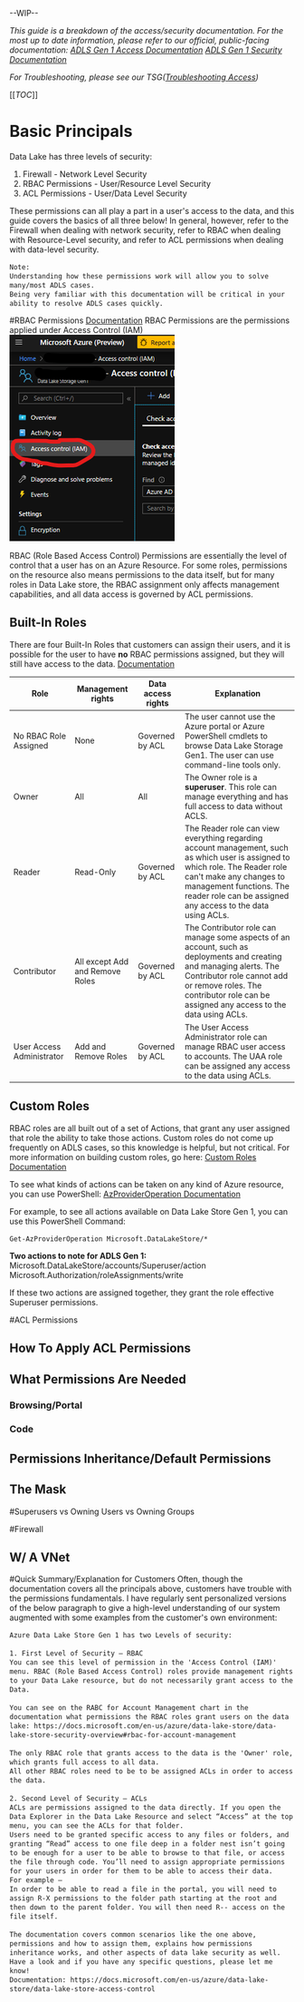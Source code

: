 --WIP--

_This guide is a breakdown of the access/security documentation.
For the most up to date information, please refer to our official, public-facing documentation: 
[ADLS Gen 1 Access Documentation](https://docs.microsoft.com/en-us/azure/data-lake-store/data-lake-store-access-control)
[ADLS Gen 1 Security Documentation](https://docs.microsoft.com/en-us/azure/data-lake-store/data-lake-store-security-overview)_

_For Troubleshooting, please see our TSG([Troubleshooting Access](/Analytics/Data-Lake-Store/TSGs/Troubleshooting-Access))_


[[_TOC_]]

# Basic Principals

Data Lake has three levels of security:
1. Firewall - Network Level Security
2. RBAC Permissions - User/Resource Level Security
3. ACL Permissions - User/Data Level Security

These permissions can all play a part in a user's access to the data, and this guide covers the basics of all three below! In general, however, refer to the Firewall when dealing with network security, refer to RBAC when dealing with Resource-Level security, and refer to ACL permissions when dealing with data-level security.

```
Note:
Understanding how these permissions work will allow you to solve many/most ADLS cases.
Being very familiar with this documentation will be critical in your ability to resolve ADLS cases quickly.
```

#RBAC Permissions
[Documentation](https://docs.microsoft.com/en-us/azure/data-lake-store/data-lake-store-security-overview#rbac-for-account-management)
RBAC Permissions are the permissions applied under Access Control (IAM)
![image.png](/.attachments/image-0f90baa5-5e3e-4eae-8169-3fd69f15aa1e.png)

RBAC (Role Based Access Control) Permissions are essentially the level of control that a user has on an Azure Resource. For some roles, permissions on the resource also means permissions to the data itself, but for many roles in Data Lake store, the RBAC assignment only affects management capabilities, and all data access is governed by ACL permissions.

## Built-In Roles
There are four Built-In Roles that customers can assign their users, and it is possible for the user to have **no** RBAC permissions assigned, but they will still have access to the data.
[Documentation](https://docs.microsoft.com/en-us/azure/data-lake-store/data-lake-store-security-overview#rbac-for-account-management)

|Role|Management rights| Data access rights |  Explanation|
|--|--|--|--|
| No RBAC Role Assigned | None | Governed by ACL | The user cannot use the Azure portal or Azure PowerShell cmdlets to browse Data Lake Storage Gen1. The user can use command-line tools only. |
| Owner | All | All | The Owner role is a **superuser**. This role can manage everything and has full access to data without ACLS.|
| Reader | Read-Only | Governed by ACL | The Reader role can view everything regarding account management, such as which user is assigned to which role. The Reader role can't make any changes to management functions. The reader role can be assigned any access to the data using ACLs. |
| Contributor | All except Add and Remove Roles | Governed by ACL | The Contributor role can manage some aspects of an account, such as deployments and creating and managing alerts. The Contributor role cannot add or remove roles. The contributor role can be assigned any access to the data using ACLs.|
| User Access Administrator | Add and Remove Roles | Governed by ACL | The User Access Administrator role can manage RBAC user access to accounts. The UAA role can be assigned any access to the data using ACLs. |

## Custom Roles
RBAC roles are all built out of a set of Actions, that grant any user assigned that role the ability to take those actions.
Custom roles do not come up frequently on ADLS cases, so this knowledge is helpful, but not critical. 
For more information on building custom roles, go here: [Custom Roles Documentation](https://docs.microsoft.com/en-us/azure/role-based-access-control/custom-roles
)

To see what kinds of actions can be taken on any kind of Azure resource, you can use PowerShell:
[AzProviderOperation Documentation](https://docs.microsoft.com/en-us/powershell/module/az.resources/get-azprovideroperation?view=azps-3.3.0)

For example, to see all actions available on Data Lake Store Gen 1, you can use this PowerShell Command:
```
Get-AzProviderOperation Microsoft.DataLakeStore/*
```
**Two actions to note for ADLS Gen 1:**
Microsoft.DataLakeStore/accounts/Superuser/action
Microsoft.Authorization/roleAssignments/write

If these two actions are assigned together, they grant the role effective Superuser permissions.

#ACL Permissions
## How To Apply ACL Permissions
## What Permissions Are Needed
### Browsing/Portal
### Code
## Permissions Inheritance/Default Permissions
## The Mask

#Superusers vs Owning Users vs Owning Groups

#Firewall
## W/ A VNet


#Quick Summary/Explanation for Customers
Often, though the documentation covers all the principals above, customers have trouble with the permissions fundamentals.
I have regularly sent personalized versions of the below paragraph to give a high-level understanding of our system augmented with some examples from the customer's own environment:

```
Azure Data Lake Store Gen 1 has two Levels of security:

1. First Level of Security – RBAC
You can see this level of permission in the 'Access Control (IAM)' menu. RBAC (Role Based Access Control) roles provide management rights to your Data Lake resource, but do not necessarily grant access to the Data.

You can see on the RABC for Account Management chart in the documentation what permissions the RBAC roles grant users on the data lake: https://docs.microsoft.com/en-us/azure/data-lake-store/data-lake-store-security-overview#rbac-for-account-management

The only RBAC role that grants access to the data is the 'Owner' role, which grants full access to all data.
All other RBAC roles need to be to be assigned ACLs in order to access the data.

2. Second Level of Security – ACLs
ACLs are permissions assigned to the data directly. If you open the Data Explorer in the Data Lake Resource and select “Access” at the top menu, you can see the ACLs for that folder.
Users need to be granted specific access to any files or folders, and granting “Read” access to one file deep in a folder nest isn’t going to be enough for a user to be able to browse to that file, or access the file through code. You’ll need to assign appropriate permissions for your users in order for them to be able to access their data.
For example – 
In order to be able to read a file in the portal, you will need to assign R-X permissions to the folder path starting at the root and then down to the parent folder. You will then need R-- access on the file itself.

The documentation covers common scenarios like the one above, permissions and how to assign them, explains how permissions inheritance works, and other aspects of data lake security as well.
Have a look and if you have any specific questions, please let me know!
Documentation: https://docs.microsoft.com/en-us/azure/data-lake-store/data-lake-store-access-control
```





